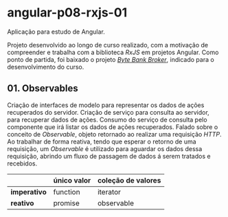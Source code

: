 # angular-p08-rxjs-01

Aplicação para estudo de Angular.

Projeto desenvolvido ao longo de curso realizado, com a motivação de compreender e trabalha com a biblioteca _RxJS_ em projetos Angular. Como ponto de partida, foi baixado o projeto [_Byte Bank Broker_](https://github.com/alura-cursos/alura_angular_rxjs_1/archive/master.zip), indicado para o desenvolvimento do curso.

## 01. Observables

Criação de interfaces de modelo para representar os dados de ações recuperados do servidor. Criação de serviço para consulta ao servidor, para recuperar dados de ações. Consumo do serviço de consulta pelo componente que irá listar os dados de ações recuperados.
Falado sobre o conceito de _Observable_, objeto retornado ao realizar uma requisição _HTTP_. Ao trabalhar de forma reativa, tendo que esperar o retorno de uma requisição, um _Observable_ é utilizado para aguardar os dados dessa requisição, abrindo um fluxo de passagem de dados á serem tratados e recebidos.

|| único valor | coleção de valores |
|--|--|--|
| **imperativo** | function | iterator |
| **reativo** | promise | observable |
